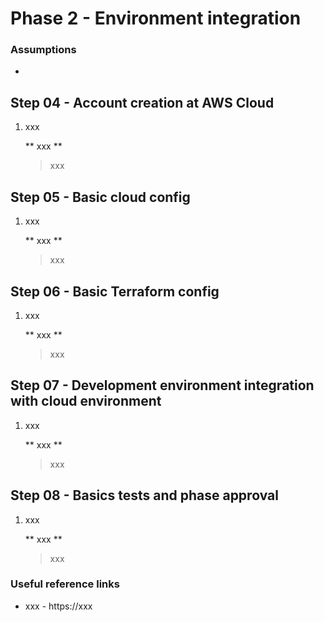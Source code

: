# Phase 2 - Environment integration

### Assumptions
- 


## Step 04 - Account creation at AWS Cloud

1. xxx

    ** xxx **
    > xxx


## Step 05 - Basic cloud config

1. xxx

    ** xxx **
    > xxx


## Step 06 - Basic Terraform config

1. xxx

    ** xxx **
    > xxx


## Step 07 - Development environment integration with cloud environment

1. xxx

    ** xxx **
    > xxx


## Step 08 - Basics tests and phase approval

1. xxx

    ** xxx **
    > xxx
  


### Useful reference links
- xxx - https://xxx
